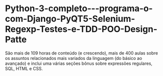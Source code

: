# Python-3-completo---programa-o-com-Django-PyQT5-Selenium-Regexp-Testes-e-TDD-POO-Design-Patte
São mais de 109 horas de conteúdo (e crescendo), mais de 400 aulas sobre os assuntos relacionados mais variados da linguagem (do básico ao avançado) e inclui uma várias seções bônus sobre expressões regulares, SQL, HTML e CSS.
